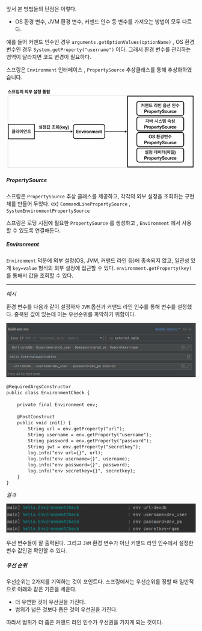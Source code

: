 
앞서 본 방법들의 단점은 이렇다.

- OS 환경 변수, JVM 환경 변수, 커맨드 인수 등 변수를 가져오는 방법이 모두 다르다.

예를 들어 커맨드 인수인 경우 `arguments.getOptionValues(optionName)` , OS 환경 변수인 경우 `System.getProperty("username")` 이다. 그래서 환경 변수를 관리하는 영역이 달라지면 코드 변경이 필요하다.

스프링은 `Environment` 인터페이스 , `PropertySource` 추상클래스를 통해 추상화하였습니다.


![[Pasted image 20230921234921.png]](Pasted%20image%2020230921234921.png)


##### PropertySource

스프링은 `PropertySource` 추상 클래스를 제공하고, 각각의 외부 설정을 조회하는 구현체를 만들어 두었다. ex) `CommandLinePropertySource` , `SystemEnvironmentPropertySource`

스프링은 로딩 시점에 필요한 `PropertySource` 를 생성하고 , `Environment` 에서 사용할 수 있도록 연결해둔다.


##### Environment

`Environment` 덕분에 외부 설정(OS, JVM, 커맨드 라인 등)에 종속되지 않고, 일관성 있게 `key=value` 형식의 외부 설정에 접근할 수 있다. `environment.getProperty(key)` 를 통해서 값을 조회할 수 있다.


---

*예시*

환경 변수를 다음과 같이 설정하자 `JVM` 옵션과 커맨드 라인 인수를 통해 변수를 설정했다. 중복된 값이 있는데 이는 우선순위를 파악하기 위함이다.

![[Pasted image 20230921235802.png]](Pasted%20image%2020230921235802.png)



```
@RequiredArgsConstructor  
public class EnvironmentCheck {  
  
    private final Environment env;  
  
    @PostConstruct  
    public void init() {  
        String url = env.getProperty("url");  
        String username = env.getProperty("username");  
        String password = env.getProperty("password");  
        String jwt = env.getProperty("secretkey");  
        log.info("env url={}", url);  
        log.info("env username={}", username);  
        log.info("env password={}", password);  
        log.info("env secretkey={}", secretkey);  
    }  
}
```


*결과*

![[Pasted image 20230921235924.png]](Pasted%20image%2020230921235924.png)


우선 변수들이 잘 출력된다. 그리고 `JVM` 환경 변수가 아닌 커맨드 라인 인수에서 설정한 변수 값인걸 확인할 수 있다.


##### 우선 순위

우선순위는 2가지를 기억하는 것이 포인트다. 스프링에서는 우선순위를 정할 때 일반적으로 아래와 같은 기준을 세운다.

- 더 유연한 것이 우선권을 가진다.
- 범위가 넓은 것보다 좁은 것이 우선권을 가진다.


따라서 범위가 더 좁은 커맨드 라인 인수가 우선권을 가지게 되는 것이다.
